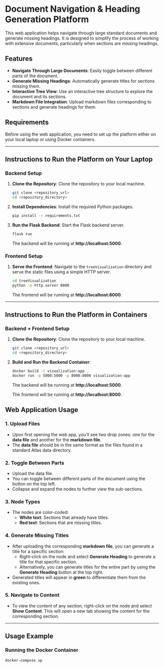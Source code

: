 # Document Navigation & Heading Generation Platform

This web application helps navigate through large standard documents and generate missing headings. It is designed to simplify the process of working with extensive documents, particularly when sections are missing headings.

## Features

- **Navigate Through Large Documents**: Easily toggle between different parts of the document.
- **Generate Missing Headings**: Automatically generate titles for sections missing them.
- **Interactive Tree View**: Use an interactive tree structure to explore the document and its sections.
- **Markdown File Integration**: Upload markdown files corresponding to sections and generate headings for them.

## Requirements

Before using the web application, you need to set up the platform either on your local laptop or using Docker containers.

---

## Instructions to Run the Platform on Your Laptop

### Backend Setup

1. **Clone the Repository**: Clone the repository to your local machine.
   ```bash
   git clone <repository_url>
   cd <repository_directory>
   ```
2. **Install Dependencies**: Install the required Python packages.
   ```bash
   pip install -r requirements.txt
   ```
3. **Run the Flask Backend**: Start the Flask backend server.
   ```bash
   flask run
   ```
   The backend will be running at **http://localhost:5000**.

### Frontend Setup

1. **Serve the Frontend**: Navigate to the `treeVisualization` directory and serve the static files using a simple HTTP server.
   ```bash
   cd treeVisualization
   python -m http.server 8000
   ```
   The frontend will be running at **http://localhost:8000**.

---

## Instructions to Run the Platform in Containers

### Backend + Frontend Setup

1. **Clone the Repository**: Clone the repository to your local machine.
   ```bash
   git clone <repository_url>
   cd <repository_directory>
   ```
2. **Build and Run the Backend Container**:
   ```bash
   docker build -t visualization-app .
   docker run -p 5000:5000 -p 8000:8000 visualization-app
   ```
   The backend will be running at **http://localhost:5000**.

   
   The frontend will be running at **http://localhost:8000**.



## Web Application Usage

### 1. **Upload Files**
   - Upon first opening the web app, you’ll see two drop zones: one for the **data file** and another for the **markdown file**.
   - The **data file** should be in the same format as the files found in a standard Atlas data directory.

### 2. **Toggle Between Parts**
   - Upload the data file.
   - You can toggle between different parts of the document using the button on the top left.
   - Collapse and expand the nodes to further view the sub-sections.

### 3. **Node Types**
   - The nodes are color-coded:
     - **White text**: Sections that already have titles.
     - **Red text**: Sections that are missing titles.

### 4. **Generate Missing Titles**
   - After uploading the corresponding **markdown file**, you can generate a title for a specific section:
     - Right-click on the node and select **Generate Heading** to generate a title for that specific section.
     - Alternatively, you can generate titles for the entire part by using the **Generate Heading** button at the top right.
   - Generated titles will appear in **green** to differentiate them from the existing ones.

### 5. **Navigate to Content**
   - To view the content of any section, right-click on the node and select **Show Content**. This will open a new tab showing the content for the corresponding section.

---

## Usage Example

### Running the Docker Container
   ```bash
   docker-compose up
   ```


